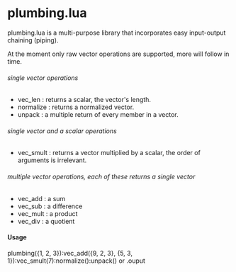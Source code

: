 # plumbing.lua
plumbing.lua is a multi-purpose library that incorporates easy input-output chaining (piping).

At the moment only raw vector operations are supported, more will follow in time.


###### single vector operations

- vec_len : returns a scalar, the vector's length.
- normalize : returns a normalized vector.
- unpack : a multiple return of every member in a vector.

###### single vector and a scalar operations

- vec_smult : returns a vector multiplied by a scalar, the order of arguments is irrelevant.

###### multiple vector operations, *each of these returns a single vector*

- vec_add : a sum
- vec_sub : a difference
- vec_mult : a product
- vec_div : a quotient


#### Usage

plumbing({1, 2, 3}):vec_add({9, 2, 3}, {5, 3, 1}):vec_smult(7):normalize():unpack() or .ouput
